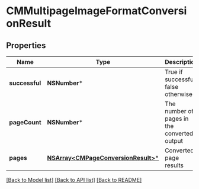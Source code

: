 # CMMultipageImageFormatConversionResult

## Properties
Name | Type | Description | Notes
------------ | ------------- | ------------- | -------------
**successful** | **NSNumber*** | True if successful, false otherwise | [optional] 
**pageCount** | **NSNumber*** | The number of pages in the converted output | [optional] 
**pages** | [**NSArray&lt;CMPageConversionResult&gt;***](CMPageConversionResult.md) | Converted page results | [optional] 

[[Back to Model list]](../README.md#documentation-for-models) [[Back to API list]](../README.md#documentation-for-api-endpoints) [[Back to README]](../README.md)


